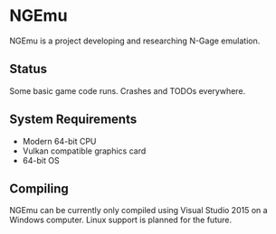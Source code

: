 # NGEmu
NGEmu is a project developing and researching N-Gage emulation.

## Status
Some basic game code runs. Crashes and TODOs everywhere.

## System Requirements
* Modern 64-bit CPU
* Vulkan compatible graphics card
* 64-bit OS

## Compiling
NGEmu can be currently only compiled using Visual Studio 2015 on a Windows computer. Linux support is planned for the future.
